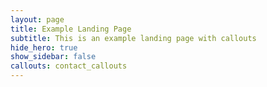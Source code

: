 ```yaml
---
layout: page
title: Example Landing Page
subtitle: This is an example landing page with callouts
hide_hero: true
show_sidebar: false
callouts: contact_callouts
---
```

